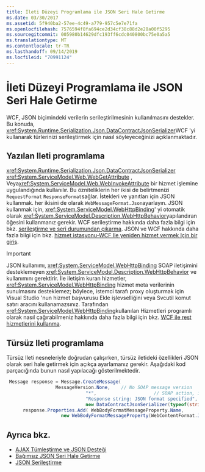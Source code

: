 ```yaml
---
title: İleti Düzeyi Programlama ile JSON Seri Hale Getirme
ms.date: 03/30/2017
ms.assetid: 5f940ba2-57ee-4c49-a779-957c5e7e71fa
ms.openlocfilehash: 7576594f8fa694ce2d34cf38c88d2e28a00f5295
ms.sourcegitcommit: 005980b14629dfc193ff6cdc040800bc75e0a5a5
ms.translationtype: MT
ms.contentlocale: tr-TR
ms.lasthandoff: 09/14/2019
ms.locfileid: "70991124"
---
```

# <a name="serializing-in-json-with-message-level-programming"></a>İleti Düzeyi Programlama ile JSON Seri Hale Getirme
WCF, JSON biçimindeki verilerin serileştirilmesinin kullanılmasını destekler. Bu konuda, <xref:System.Runtime.Serialization.Json.DataContractJsonSerializer>WCF 'yi kullanarak türlerinizi serileştirmek için nasıl söyleyeceğinizi açıklanmaktadır.  
  
## <a name="typed-message-programming"></a>Yazılan Ileti programlama  
 <xref:System.Runtime.Serialization.Json.DataContractJsonSerializer> <xref:System.ServiceModel.Web.WebGetAttribute> , Veya<xref:System.ServiceModel.Web.WebInvokeAttribute> bir hizmet işlemine uygulandığında kullanılır. Bu özniteliklerin her ikisi de belirtmenizi `RequestFormat` `ResponseFormat`sağlar. İstekleri ve yanıtları için JSON kullanmak. her ikisini de olarak `WebMessageFormat.Json`ayarlayın.  JSON kullanmak için, <xref:System.ServiceModel.WebHttpBinding>' yi otomatik olarak <xref:System.ServiceModel.Description.WebHttpBehavior>yapılandıran öğesini kullanmanız gerekir. WCF serileştirme hakkında daha fazla bilgi için bkz. [serileştirme ve seri durumundan çıkarma](../../../../docs/framework/wcf/feature-details/serialization-and-deserialization.md). JSON ve WCF hakkında daha fazla bilgi için bkz. [hizmet istasyonu-WCF Ile yeniden hizmet vermek Için bir giriş](https://msdn.microsoft.com/magazine/dd315413.aspx).  
  
> [!IMPORTANT]
> JSON kullanımı, <xref:System.ServiceModel.WebHttpBinding> SOAP iletişimini desteklemeyen <xref:System.ServiceModel.Description.WebHttpBehavior> ve kullanımını gerektirir. İle iletişim kuran hizmetler, <xref:System.ServiceModel.WebHttpBinding> hizmet meta verilerinin sunulmasını desteklemez; böylece, istemci tarafı proxy oluşturmak için Visual Studio 'nun hizmet başvurusu Ekle işlevselliğini veya Svcutil komut satırı aracını kullanamazsınız. Tarafından <xref:System.ServiceModel.WebHttpBinding>kullanılan Hizmetleri programlı olarak nasıl çağırabilmeniz hakkında daha fazla bilgi için bkz. [WCF ile rest hizmetlerini kullanma](https://blogs.msdn.microsoft.com/pedram/2008/04/21/how-to-consume-rest-services-with-wcf/).  
  
## <a name="untyped-message-programming"></a>Türsüz Ileti programlama  
 Türsüz Ileti nesneleriyle doğrudan çalışırken, türsüz iletideki özellikleri JSON olarak seri hale getirmek için açıkça ayarlamanız gerekir. Aşağıdaki kod parçacığında bunun nasıl yapılacağı gösterilmektedir.  
  
```csharp
 Message response = Message.CreateMessage(  
                  MessageVersion.None,    // No SOAP message version  
                             "*",                     // SOAP action, ignored since this is JSON  
                             "Response string: JSON format specified", // Message body  
                             new DataContractJsonSerializer(typeof(string))); // Specify DataContractJsonSerializer  
      response.Properties.Add( WebBodyFormatMessageProperty.Name,   
                    new WebBodyFormatMessageProperty(WebContentFormat.Json)); // Use JSON format  
```  
  
## <a name="see-also"></a>Ayrıca bkz.

- [AJAX Tümleştirme ve JSON Desteği](../../../../docs/framework/wcf/feature-details/ajax-integration-and-json-support.md)
- [Bağımsız JSON Seri Hale Getirme](../../../../docs/framework/wcf/feature-details/stand-alone-json-serialization.md)
- [JSON Serileştirme](../../../../docs/framework/wcf/samples/json-serialization.md)
